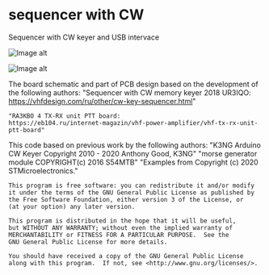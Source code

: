 # sequencer with CW
Sequencer with CW keyer and USB intervace


![Image alt](images/seq1.png "Sequencer assembled board")

![Image alt](images/seq1.png "Sequencer assembled board")

The board schematic and part of PCB design based on the development of the following authors:
	"Sequencer with CW memory keyer 2018 UR3IQO:
	https://vhfdesign.com/ru/other/cw-key-sequencer.html"

	"RA3KBO 4 TX-RX unit PTT board:
	https://eb104.ru/internet-magazin/vhf-power-amplifier/vhf-tx-rx-unit-ptt-board"


This code based on previous work by the following authors:
	"K3NG Arduino CW Keyer Copyright 2010 - 2020 Anthony Good, K3NG"
	"morse generator module COPYRIGHT(c) 2016 S54MTB"
	"Examples from Copyright (c) 2020 STMicroelectronics."


    This program is free software: you can redistribute it and/or modify
    it under the terms of the GNU General Public License as published by
    the Free Software Foundation, either version 3 of the License, or
    (at your option) any later version.

    This program is distributed in the hope that it will be useful,
    but WITHOUT ANY WARRANTY; without even the implied warranty of
    MERCHANTABILITY or FITNESS FOR A PARTICULAR PURPOSE.  See the
    GNU General Public License for more details.

    You should have received a copy of the GNU General Public License 
    along with this program.  If not, see <http://www.gnu.org/licenses/>.
